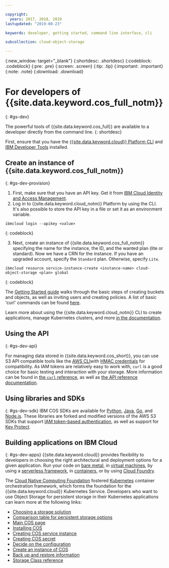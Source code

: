 ```yaml
---

copyright:
  years: 2017, 2018, 2019
lastupdated: "2019-08-23"

keywords: developer, getting started, command line interface, cli

subcollection: cloud-object-storage

---
```

{:new_window: target="_blank"}
{:shortdesc: .shortdesc}
{:codeblock: .codeblock}
{:pre: .pre}
{:screen: .screen}
{:tip: .tip}
{:important: .important}
{:note: .note}
{:download: .download} 

# For developers of {{site.data.keyword.cos_full_notm}}
{: #gs-dev}

The powerful tools of {{site.data.keyword.cos_full}} are available to a developer directly from the command line.
{: shortdesc}

First, ensure that you have the [{{site.data.keyword.cloud}} Platform CLI](https://cloud.ibm.com/docs/cli/index.html) and [IBM Developer Tools](https://cloud.ibm.com/docs/cloudnative/idt/index.html) installed.

## Create an instance of {{site.data.keyword.cos_full_notm}}
{: #gs-dev-provision}

  1. First, make sure that you have an API key. Get it from [IBM Cloud Identity and Access Management](https://cloud.ibm.com/iam/apikeys).
  2. Log in to {{site.data.keyword.cloud_notm}} Platform by using the CLI. It's also possible to store the API key in a file or set it as an environment variable.

```
ibmcloud login --apikey <value>
```
{: codeblock}

  3. Next, create an instance of {{site.data.keyword.cos_full_notm}} specifying the name for the instance, the ID, and the wanted plan (lite or standard). Now we have a CRN for the instance. If you have an upgraded account, specify the `Standard` plan. Otherwise, specify `Lite`.

```
ibmcloud resource service-instance-create <instance-name> cloud-object-storage <plan> global
```
{: codeblock}

The [Getting Started guide](/docs/services/cloud-object-storage?topic=cloud-object-storage-getting-started) walks through the basic steps of creating buckets and objects, as well as inviting users and creating policies. A list of basic 'curl' commands can be found [here](/docs/services/cloud-object-storage/cli?topic=cloud-object-storage-curl).

Learn more about using the {{site.data.keyword.cloud_notm}} CLI to create applications, manage Kubernetes clusters, and more [in the documentation](/docs/cli/reference/ibmcloud?topic=cloud-cli-ibmcloud_cli).


## Using the API
{: #gs-dev-api}

For managing data stored in {{site.data.keyword.cos_short}}, you can use S3 API compatible tools like the [AWS CLI](/docs/services/cloud-object-storage/cli?topic=cloud-object-storage-aws-cli)with [HMAC credentials](/docs/services/cloud-object-storage/hmac?topic=cloud-object-storage-hmac) for compatibility. As IAM tokens are relatively easy to work with, `curl` is a good choice for basic testing and interaction with your storage. More information can be found in [the `curl` reference](/docs/services/cloud-object-storage/cli?topic=cloud-object-storage-curl), as well as [the API reference documentation](/docs/services/cloud-object-storage/api-reference?topic=cloud-object-storage-compatibility-api).

## Using libraries and SDKs
{: #gs-dev-sdk}
IBM COS SDKs are available for [Python](/docs/services/cloud-object-storage/libraries?topic=cloud-object-storage-python), [Java](/docs/services/cloud-object-storage/libraries?topic=cloud-object-storage-java), [Go](/docs/services/cloud-object-storage/libraries?topic=cloud-object-storage-go), and [Node.js](/docs/services/cloud-object-storage/libraries?topic=cloud-object-storage-node). These libraries are forked and modified versions of the AWS S3 SDKs that support [IAM token-based authentication](/docs/services/cloud-object-storage/iam?topic=cloud-object-storage-iam-overview), as well as support for [Key Protect](/docs/services/cloud-object-storage/basics?topic=cloud-object-storage-encryption). 

## Building applications on IBM Cloud
{: #gs-dev-apps}
{{site.data.keyword.cloud}} provides flexibility to developers in choosing the right architectural and deployment options for a given application. Run your code on [bare metal](https://cloud.ibm.com/catalog/infrastructure/bare-metal), in [virtual machines](https://cloud.ibm.com/catalog/infrastructure/virtual-server-group), by using a [serverless framework](https://cloud.ibm.com/openwhisk), in [containers](https://cloud.ibm.com/kubernetes/catalog/cluster), or by using [Cloud Foundry](https://cloud.ibm.com/catalog/starters/sdk-for-nodejs). 

The [Cloud Native Computing Foundation](https://www.cncf.io) fostered [Kubernetes](https://kubernetes.io) container orchestration framework, which forms the foundation for the {{site.data.keyword.cloud}} Kubernetes Service. Developers who want to use Object Storage for persistent storage in their Kubernetes applications can learn more at the following links:

 * [Choosing a storage solution](/docs/containers?topic=containers-storage_planning#choose_storage_solution)
 * [Comparison table for persistent storage options](/docs/containers?topic=containers-storage_planning#persistent_storage_overview)
 * [Main COS page](/docs/containers?topic=containers-object_storage)
 * [Installing COS](/docs/containers?topic=containers-object_storage#install_cos)
 * [Creating COS service instance](/docs/containers?topic=containers-object_storage#create_cos_service)
 * [Creating COS secret](/docs/containers?topic=containers-object_storage#create_cos_secret)
 * [Decide on the configuration](/docs/containers?topic=containers-object_storage#configure_cos)
 * [Create an instance of COS](/docs/containers?topic=containers-object_storage#add_cos)
 * [Back up and restore information](/docs/containers?topic=containers-object_storage#backup_restore)
 * [Storage Class reference](/docs/containers?topic=containers-object_storage#storageclass_reference)


